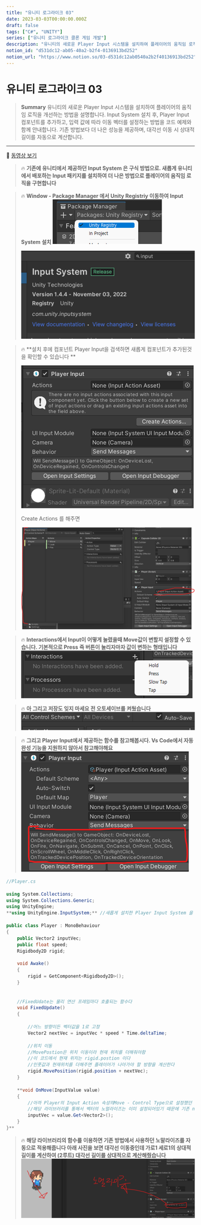 ```yaml
---
title: "유니티 로그라이크 03"
date: 2023-03-03T00:00:00.000Z
draft: false
tags: ["C#", "UNITY"]
series: ["유니티 로그라이크 클론 게임 개발"]
description: "유니티의 새로운 Player Input 시스템을 설치하여 플레이어의 움직임 로직을 개선하는 방법을 설명합니다. Input System 설치 후, Player Input 컴포넌트를 추가하고, 입력 값에 따라 이동 벡터를 설정하는 방법을 코드 예제와 함께 안내합니다. 기존 방법보다 더 나은 성능을 제공하며, 대각선 이동 시 상대적 길이를 자동으로 계산합니다."
notion_id: "d531dc12-ab05-40a2-b2f4-0136913bd252"
notion_url: "https://www.notion.so/03-d531dc12ab0540a2b2f40136913bd252"
---
```


# 유니티 로그라이크 03

> **Summary**
> 유니티의 새로운 Player Input 시스템을 설치하여 플레이어의 움직임 로직을 개선하는 방법을 설명합니다. Input System 설치 후, Player Input 컴포넌트를 추가하고, 입력 값에 따라 이동 벡터를 설정하는 방법을 코드 예제와 함께 안내합니다. 기존 방법보다 더 나은 성능을 제공하며, 대각선 이동 시 상대적 길이를 자동으로 계산합니다.

---

🎥 [동영상 보기](https://www.youtube.com/watch?v=tKMnVBTes0M&list=PLO-mt5Iu5TeZF8xMHqtT_DhAPKmjF6i3x&index=4)

> 🔥 ****기존에 유니티에서 제공하던 Input System 은 구식 방법으로. 새롭게 유니티에서 배포하는 Input 패키지를 설치하여 더 나은 방법으로 플레이어의 움직임 로직을 구현합니다****

> 🔥 **Window - Package Manager 에서 Unity Registriy 이동하여 Input System 설치**
> ![Image](image_5782e005a921.png)
>
> ![Image](image_7e7ca3049ff9.png)
>
>

> 🔥 **설치 후에 컴포넌트 Player Input을 검색하면 새롭게 컴포넌트가 추가된것을 확인할 수 있습니다 **
>
> ![Image](image_dff71744051f.png)
>
>
> Create Actions 를 해주면
>
> ![Image](image_69a5ae6d3831.png)
>
>

> 🔥 **Interactions에서 Input이 어떻게 눌렸을때 Move값이 변할지 설정할 수 있습니다. 기본적으로 Press 즉 버튼이 눌리자마자 값이 변하는 형태입니다**
> ![Image](image_cf644c5d3398.png)
>
>

> 🔥 **아 그리고 저장도 잊지 마세요 전 오토세이브를 켜뒀습니다**
> ![Image](image_b6b4b409b9c4.png)
>
>

> 🔥 **그리고 Player Input에서 제공하는 함수를 참고해봅시다. Vs Code에서 자동완성 기능을 지원하지 않아서 참고해야해요**
> ![Image](image_eab2799ed288.png)
>
>

```c#
//Player.cs

using System.Collections;
using System.Collections.Generic;
using UnityEngine;
**using UnityEngine.InputSystem;** //새롭게 설치한 Player Input System 을 사용하기 위해 임포트

public class Player : MonoBehaviour
{
    public Vector2 inputVec;
    public float speed;
    Rigidbody2D rigid;

    void Awake()
    {
        rigid = GetComponent<Rigidbody2D>();
    }


    //FixedUdate는 물리 연산 프레임마다 호출되는 함수다
    void FixedUpdate() 
    {

        //어느 방향이든 벡터값을 1로 고정
        Vector2 nextVec = inputVec * speed * Time.deltaTime;

        //위치 이동
        //MovePostion은 위치 이동이라 현재 위치를 더해줘야함
        //이 코드에서 현재 위치는 rigid.postion 이다
        //인풋값과 현재위치를 더해주면 플레이어가 나아가야 할 방향을 계산한다
        rigid.MovePosition(rigid.position + nextVec);
    }

    **void OnMove(InputValue value)
    {
        //아까 Player의 Input Action 속성의Move - Control Type으로 설정했던 Vector2 를 가져옴
        //해당 라이브러리를 통해서 벡터의 노멀라이즈는 이미 설정되어있기 때문에 기존 nextVec에서 normalized는 빼도 된다
        inputVec = value.Get<Vector2>();
    }
}**
```

> 🔥 **해당 라이브러리의 함수를 이용하면 기존 방법에서 사용하던  노말라이즈를 자동으로 적용해줍니다 아래 사진을 보면 대각선 이동중인데 가로1 세로1의 상대적 길이를 계산하여 (2루트) 대각선 길이를 상대적으로 계산해줬습니다**
> ![Image](image_f3899aa5de4a.png)
>
>


